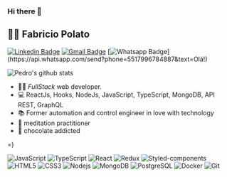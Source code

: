### Hi there 👋

## :man_technologist: Fabricio Polato

[![Linkedin Badge](https://img.shields.io/badge/-LinkedIn-blue?style=flat-square&logo=Linkedin&logoColor=white&link=https://www.linkedin.com/in/fabriciopolato/)](https://www.linkedin.com/in/fabriciopolato/)
[![Gmail Badge](https://img.shields.io/badge/-Gmail-c14438?style=flat-square&logo=Gmail&logoColor=white&link=mailto:fabriciopolato@gmail.com)](mailto:fabriciopolato@gmail.com)
[![Whatsapp Badge](https://img.shields.io/badge/-Whatsapp-4CA143?style=flat-square&labelColor=4CA143&logo=whatsapp&logoColor=white&link=https://api.whatsapp.com/send?phone=5541997421886&text=Olá!)](https://api.whatsapp.com/send?phone=5517996784887&text=Olá!)

![Pedro's github stats](https://github-readme-stats.vercel.app/api?username=pedrovsiqueira&show_icons=true&theme=dracula)

- :man_technologist: *FullStack* web developer.
- :computer: ReactJs, Hooks, NodeJs, JavaScript, TypeScript, MongoDB, API REST, GraphQL
- :books: Former automation and control engineer in love with technology
- :lotus_position: meditation practitioner
- :chocolate_bar: chocolate addicted

=)

![JavaScript](https://img.shields.io/badge/-javascript-black?style=flat-square&logo=javascript)
![TypeScript](https://img.shields.io/badge/-TypeScript-black?style=flat-square&logo=typescript)
![React](https://img.shields.io/badge/-React-black?style=flat-square&logo=react)
![Redux](https://img.shields.io/badge/-Redux-black?style=flat-square&logo=redux)
![Styled-components](https://img.shields.io/badge/-Styled%20Components-black?style=flat-square&logo=styled-components)
![HTML5](https://img.shields.io/badge/-HTML5-black?style=flat-square&logo=html5&logoColor=white)
![CSS3](https://img.shields.io/badge/-CSS3-black?style=flat-square&logo=css3)
![Nodejs](https://img.shields.io/badge/-Nodejs-black?style=flat-square&logo=Node.js)
![MongoDB](https://img.shields.io/badge/-MongoDB-black?style=flat-square&logo=mongodb)
![PostgreSQL](https://img.shields.io/badge/-Postgres-black?style=flat-square&logo=postgresql)
![Docker](https://img.shields.io/badge/-Docker-black?style=flat-square&logo=docker)
![Git](https://img.shields.io/badge/-Git-black?style=flat-square&logo=git)
